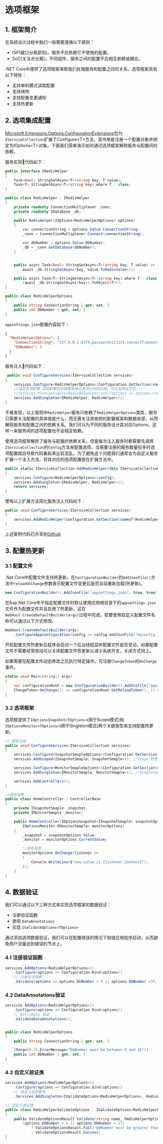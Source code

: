 # 选项框架

## 1. 框架简介

在系统设计过程中我们一般需要遵循以下原则：
* ISP(接口分离原则)。服务不应依赖它不使用的配置。
* SoC(关注点分离)。不同组件、服务之间的配置不应相互依赖或耦合。
 
.NET Core中提供了选项框架来帮我们处理服务和配置之间的关系。选项框架具有以下特性：

* 支持单利模式读取配置
* 支持快照
* 支持配置变更通知
* 支持热更新

## 2. 选项集成配置
[Microsoft.Extensions.Options.ConfigurationExtensions](https://www.nuget.org/packages/Microsoft.Extensions.Options.ConfigurationExtensions)包为`IServiceCollection`扩展了Configure&lt;T&gt;方法，其作用是注册一个配置对象并绑定为IOptions&lt;T&gt;对象。下面我们简单演示如何通过选项框架解除服务与配置间的依赖。

服务实现代码如下：
```csharp {12,14,17,29}
public interface IRedisHelper
{
    Task<bool> StringSetAsync<T>(string key, T value);
    Task<T> StringGetAsync<T>(string key) where T : class;
}

public class RedisHelper : IRedisHelper
{
    private readonly ConnectionMultiplexer _conn;
    private readonly IDatabase _db;

    public RedisHelper(IOptions<RedisHelperOptions> options)
    {
        var connectionString = options.Value.ConnectionString;
        _conn = ConnectionMultiplexer.Connect(connectionString);

        var dbNumber = options.Value.DbNumber;
        _db = _conn.GetDatabase(dbNumber);
    }


    public async Task<bool> StringSetAsync<T>(string key, T value) =>
        await _db.StringSetAsync(key, value.ToRedisValue());

    public async Task<T> StringGetAsync<T>(string key) where T : class =>
        (await _db.StringGetAsync(key)).ToObject<T>();
}

public class RedisHelperOptions
{
    public string ConnectionString { get; set; }
    public int DbNumber { get; set; }
}
```

`appsettings.json`配置内容如下：
```json
{
  "RedisHelperOptions": {
    "ConnectionString": "127.0.0.1:6379,password=123123,connectTimeout=1000,connectRetry=1,syncTimeout=10000",
    "DbNumber": 0
  }
}
```

服务注入代码如下：
```csharp {3,4}
 public void ConfigureServices(IServiceCollection services)
{
    services.Configure<RedisHelperOptions>(Configuration.GetSection(nameof(RedisHelperOptions)));
    //动态选项配置 读取配置后如需要根据业务进行动态处理，可以采用此方式
    //services.PostConfigure<RedisHelperOptions>(options => options.ConnectionString.Replace("6379", "6380"));
    services.AddSingleton<IRedisHelper, RedisHelper>();
}
```

不难发现，以上案例中`RedisHelper`服务只依赖了`RedisHelperOptions`类型，服务只需要关注配置的具体值是什么，而无需关注其依附的配置框架和数据来源，从而解除服务和配置之间的依赖关系。我们可以为不同的服务设计其对应Options，这样一来服务间的选项配置也不会相互依赖。

使用选项框架解除了服务与配置的依赖关系，但是每次注入服务时都需要先调用`IServiceCollection`的`Config`方法来配置选项，当需要注册的服务数量较多时选项配置就会导致代码看起来比较混乱，为了避免这个问题我们通常会为自定义服务扩展一个注入方法，将其对应的选项配置放在扩展方法中。
```csharp
public static IServiceCollection AddRedisHelper(this IServiceCollection services, IConfiguration config)
{
    services.Configure<RedisHelperOptions>(config);
    services.AddSingleton<IRedisHelper, RedisHelper>();
    return services;
}
```
使用以上扩展方法简化服务注入代码如下：
```csharp {3}
public void ConfigureServices(IServiceCollection services)
{
    services.AddRedisHelper(Configuration.GetSection(nameof(RedisHelperOptions)));
}
```
上述案例代码已共享到[Github](https://github.com/colin-chang/RedisHelper)

## 3. 配置热更新
### 3.1 配置文件
.Net Core中配置文件支持热更新。在`ConfigurationBuilder`的`AddJsonFile()`方法中`reloadOnChange`参数表示配置文件变更后是否自动重新加载(热更新)。

```csharp
new ConfigurationBuilder().AddJsonFile("appsettings.json", true, true)
```

在Asp.Net Core中不指定配置文件时默认使用应用根目录下的`appsettings.json`文件作为配置文件并且启用了热更新，这在`WebHost.CreateDefaultBuilder(args)`过程中完成，若要使用自定义配置文件名称可以通过以下方式修改。

```csharp
WebHost.CreateDefaultBuilder(args)
    .ConfigureAppConfiguration(config => config.AddJsonFile("myconfig.json",true,false))
```

开启配置文件热更新后程序会启动一个后台线程监听配置文件是否变动，如果配置文件不需要经常改动可以关闭配置文件热更新以减少系统开支，关闭方式同上。

如果需要在配置文件动态修改之后执行特定操作，可注册`ChangeToken`的`OnChange`事件。
```csharp {4}
static void Main(string[] args)
{
    var configurationRoot = new ConfigurationBuilder().AddIniFile("appsettings.json", false, true).Build();
    ChangeToken.OnChange(() => configurationRoot.GetReloadToken(), () => Console.WriteLine("配置已被修改"));
}
```

### 3.2 选项框架
选项框提供了`IOptionsSnapshot<TOptions>`(用于Scope模式)和`IOptionsMonitor<TOptions>`(用于Singleton模式)两个关键类型来支持配置热更新。

```csharp
// 服务注册
public void ConfigureServices(IServiceCollection services)
{
    services.Configure<SnapshotSmapleOptions>(Configuration.GetSection(nameof(SnapshotSmapleOptions)));
    services.AddScoped<ISnapshotSmaple, SnapshotSmaple>(); //Scope 热更新

    services.Configure<MonitorSmapleOptions>(Configuration.GetSection(nameof(MonitorSmapleOptions)));
    services.AddSingleton<IMonitorSmaple, MonitorSmaple>(); //Singleton 热更新

    services.AddControllers();
}

//服务消费
public class HomeController : ControllerBase
{
    private ISnapshotSmaple _snapshot;
    private IMonitorSmaple _monitor;

    public HomeController(IOptionsSnapshot<ISnapshotSmaple> snapshotOptions,
        IOptionsMonitor<IMonitorSmaple> monitorOptions)
    {
        _snapshot = snapshotOptions.Value;
        _monitor = monitorOptions.CurrentValue;

        //监听变更
        monitorOptions.OnChange(listener =>
        {
            Console.WriteLine($"new value is {listener.Content}");
        });
    }
}
```

## 4. 数据验证
我们可以通过以下三种方式来实现选项框架的数据验证：
* 注册验证函数
* 使用 `DataAnnotations`
* 实现 `IValidateOptions<TOptions>`

通过添加选项数据验证，我们可以在配置错误的情况下阻值应用程序启动，从而避免用户流量达到错误的节点上。


### 4.1 注册验证函数
```csharp
services.AddOptions<RedisHelperOptions>()
    .Configure(options => Configuration.Bind(options))
    // 注册验证函数
    .Validate(options => options.DbNumber < 0 || options.DbNumber >15, "DbNumber must be between 0 and 15");
```

### 4.2 DataAnnotations验证
```csharp
services.AddOptions<RedisHelperOptions>()
    .Configure(options => Configuration.Bind(options))
    // Attribute 验证
    .ValidateDataAnnotations();


public class RedisHelperOptions
{
    public string ConnectionString { get; set; }

    [Range(0,15,ErrorMessage="DbNumber must be between 0 and 15")]
    public int DbNumber { get; set; }
}
```

### 4.3 自定义验证类
```csharp
services.AddOptions<RedisHelperOptions>()
    .Configure(options => Configuration.Bind(options))
    // 自定义验证服务
    .Services.AddSingleton<IValidateOptions<RedisHelperOptions>, RedisHelperValidateOptions>();

// 自定义验证类
public class RedisHelperValidateOptions : IValidateOptions<RedisHelperOptions>
{
    public ValidateOptionsResult Validate(string name, RedisHelperOptions options) =>
        (options.DbNumber < 0 || options.DbNumber > 15)
            ? ValidateOptionsResult.Fail("DbNumber must be greater than 0")
            : ValidateOptionsResult.Success;
}
```